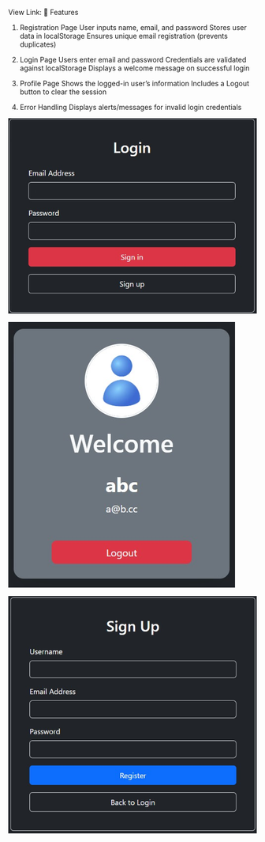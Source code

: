 View Link: 
📌 Features
1. Registration Page
User inputs name, email, and password
Stores user data in localStorage
Ensures unique email registration (prevents duplicates)

2. Login Page
Users enter email and password
Credentials are validated against localStorage
Displays a welcome message on successful login

3. Profile Page 
Shows the logged-in user’s information
Includes a Logout button to clear the session

4. Error Handling
Displays alerts/messages for invalid login credentials

![](https://github.com/NouranAloui/Login-Register-System/blob/main/login.jpg)

![](http://github.com/NouranAloui/Login-Register-System/blob/main/prof.jpg)

![](https://github.com/NouranAloui/Login-Register-System/blob/main/sign_up.jpg)
 
